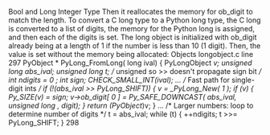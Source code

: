 Bool and Long Integer Type Then it reallocates the memory for  ob_digit  to match the length. To convert a C  long  type to a Python  long  type, the C  long  is converted to a list of digits, the memory for the Python  long  is assigned, and then each of the digits is set. The  long  object is initialized with  ob_digit already being at a length of 1 if the number is less than 10 (1 digit). Then, the value is set without the memory being allocated: Objects longobject.c  line 297 PyObject * PyLong_FromLong( long  ival) { PyLongObject *v; unsigned long  abs_ival; unsigned long  t; /* unsigned so >> doesn't propagate sign bit */ int  ndigits =  0 ; int  sign; CHECK_SMALL_INT(ival); ... /* Fast path for single-digit ints */ if  (!(abs_ival >> PyLong_SHIFT)) { v = _PyLong_New( 1 ); if  (v) { Py_SIZE(v) = sign; v->ob_digit[ 0 ] = Py_SAFE_DOWNCAST( abs_ival,  unsigned long , digit); } return  (PyObject*)v; } ... /* Larger numbers: loop to determine number of digits */ t = abs_ival; while  (t) { ++ndigits; t >>= PyLong_SHIFT; } 298